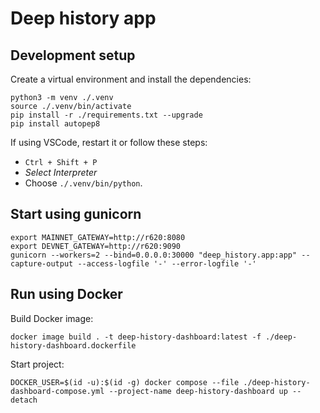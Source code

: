 # Deep history app

## Development setup

Create a virtual environment and install the dependencies:

```
python3 -m venv ./.venv
source ./.venv/bin/activate
pip install -r ./requirements.txt --upgrade
pip install autopep8
```

If using VSCode, restart it or follow these steps:
 - `Ctrl + Shift + P`
 - _Select Interpreter_
 - Choose `./.venv/bin/python`.

## Start using gunicorn

```
export MAINNET_GATEWAY=http://r620:8080
export DEVNET_GATEWAY=http://r620:9090
gunicorn --workers=2 --bind=0.0.0.0:30000 "deep_history.app:app" --capture-output --access-logfile '-' --error-logfile '-'
```

## Run using Docker

Build Docker image:

```
docker image build . -t deep-history-dashboard:latest -f ./deep-history-dashboard.dockerfile
```

Start project:

```
DOCKER_USER=$(id -u):$(id -g) docker compose --file ./deep-history-dashboard-compose.yml --project-name deep-history-dashboard up --detach
```
